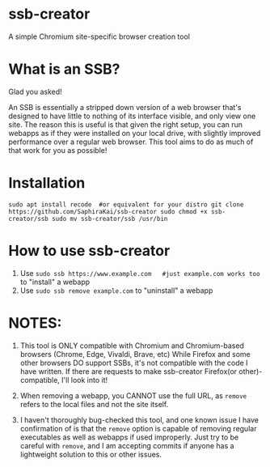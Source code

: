 # ssb-creator
  A simple Chromium site-specific browser creation tool

# What is an SSB?
  Glad you asked!

  An SSB is essentially a stripped down version of a web browser that's designed to have little to nothing of its interface visible, and only view one site. The
  reason this is useful is that given the right setup, you can run webapps as if they were installed on your local drive, with slightly improved performance over a
  regular web browser. This tool aims to do as much of that work for you as possible!

# Installation
  `sudo apt install recode  #or equivalent for your distro
  git clone https://github.com/SaphiraKai/ssb-creator
  sudo chmod +x ssb-creator/ssb
  sudo mv ssb-creator/ssb /usr/bin`

# How to use ssb-creator
  1. Use `sudo ssb https://www.example.com   #just example.com works too` to "install" a webapp
  2. Use `sudo ssb remove example.com` to "uninstall" a webapp

# NOTES:
  1. This tool is ONLY compatible with Chromium and Chromium-based browsers (Chrome, Edge, Vivaldi, Brave, etc)
     While Firefox and some other browsers DO support SSBs, it's not compatible with the code I have written. If there are requests to make ssb-creator 
     Firefox(or other)-compatible, I'll look into it!

  2. When removing a webapp, you CANNOT use the full URL, as `remove` refers to the local files and not the site itself.
  
  3. I haven't thoroughly bug-checked this tool, and one known issue I have confirmation of is that the `remove` option is capable of removing regular executables
     as well as webapps if used improperly. Just try to be careful with `remove`, and I am accepting commits if anyone has a lightweight solution to this or other
     issues.
